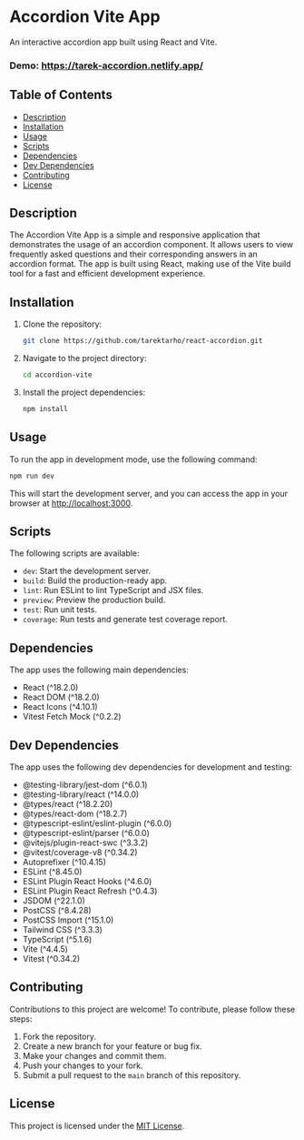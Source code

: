 # Accordion Vite App

An interactive accordion app built using React and Vite.

### Demo: https://tarek-accordion.netlify.app/

## Table of Contents

- [Description](#description)
- [Installation](#installation)
- [Usage](#usage)
- [Scripts](#scripts)
- [Dependencies](#dependencies)
- [Dev Dependencies](#dev-dependencies)
- [Contributing](#contributing)
- [License](#license)

## Description

The Accordion Vite App is a simple and responsive application that demonstrates the usage of an accordion component. It allows users to view frequently asked questions and their corresponding answers in an accordion format. The app is built using React, making use of the Vite build tool for a fast and efficient development experience.

## Installation

1. Clone the repository:

   ```bash
   git clone https://github.com/tarektarho/react-accordion.git
   ```

2. Navigate to the project directory:

   ```bash
   cd accordion-vite
   ```

3. Install the project dependencies:

   ```bash
   npm install
   ```

## Usage

To run the app in development mode, use the following command:

```bash
npm run dev
```

This will start the development server, and you can access the app in your browser at [http://localhost:3000](http://localhost:3000).

## Scripts

The following scripts are available:

- `dev`: Start the development server.
- `build`: Build the production-ready app.
- `lint`: Run ESLint to lint TypeScript and JSX files.
- `preview`: Preview the production build.
- `test`: Run unit tests.
- `coverage`: Run tests and generate test coverage report.

## Dependencies

The app uses the following main dependencies:

- React (^18.2.0)
- React DOM (^18.2.0)
- React Icons (^4.10.1)
- Vitest Fetch Mock (^0.2.2)

## Dev Dependencies

The app uses the following dev dependencies for development and testing:

- @testing-library/jest-dom (^6.0.1)
- @testing-library/react (^14.0.0)
- @types/react (^18.2.20)
- @types/react-dom (^18.2.7)
- @typescript-eslint/eslint-plugin (^6.0.0)
- @typescript-eslint/parser (^6.0.0)
- @vitejs/plugin-react-swc (^3.3.2)
- @vitest/coverage-v8 (^0.34.2)
- Autoprefixer (^10.4.15)
- ESLint (^8.45.0)
- ESLint Plugin React Hooks (^4.6.0)
- ESLint Plugin React Refresh (^0.4.3)
- JSDOM (^22.1.0)
- PostCSS (^8.4.28)
- PostCSS Import (^15.1.0)
- Tailwind CSS (^3.3.3)
- TypeScript (^5.1.6)
- Vite (^4.4.5)
- Vitest (^0.34.2)

## Contributing

Contributions to this project are welcome! To contribute, please follow these steps:

1. Fork the repository.
2. Create a new branch for your feature or bug fix.
3. Make your changes and commit them.
4. Push your changes to your fork.
5. Submit a pull request to the `main` branch of this repository.

## License

This project is licensed under the [MIT License](LICENSE).
